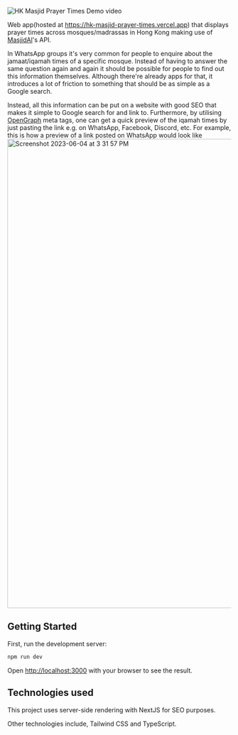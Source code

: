 ![HK Masjid Prayer Times Demo video](hk-masjid-prayer-times.gif)

Web app(hosted at https://hk-masjid-prayer-times.vercel.app) that displays prayer times across mosques/madrassas in Hong Kong making use of [MasjidAl](https://mymasjidal.com/)'s API.

In WhatsApp groups it's very common for people to enquire about the jamaat/iqamah times of a specific mosque. Instead of having to answer the same question again and again it should be possible for people to find out this information themselves. Although there're already apps for that, it introduces a lot of friction to something that should be as simple as a Google search.

Instead, all this information can be put on a website with good SEO that makes it simple to Google search for and link to.
Furthermore, by utilising [OpenGraph](https://ogp.me) meta tags, one can get a quick preview of the iqamah times by just pasting the link e.g. on WhatsApp, Facebook, Discord, etc.
For example, this is how a preview of a link posted on WhatsApp would look like
<img width="1057" alt="Screenshot 2023-06-04 at 3 31 57 PM" src="https://github.com/BboyStatix/hk-masjid-prayer-times/assets/19769879/8a1231e6-7f77-4466-a2f9-c30f8a87f1b1">


## Getting Started

First, run the development server:

```bash
npm run dev
```

Open [http://localhost:3000](http://localhost:3000) with your browser to see the result.

## Technologies used

This project uses server-side rendering with NextJS for SEO purposes.

Other technologies include, Tailwind CSS and TypeScript.
